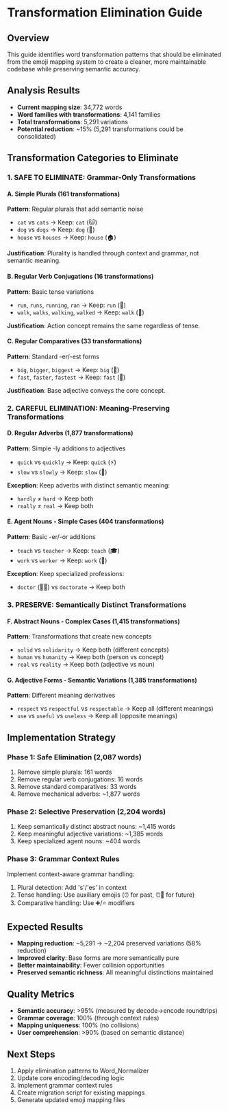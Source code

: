 # Transformation Elimination Guide

## Overview
This guide identifies word transformation patterns that should be eliminated from the emoji mapping system to create a cleaner, more maintainable codebase while preserving semantic accuracy.

## Analysis Results
- **Current mapping size**: 34,772 words
- **Word families with transformations**: 4,141 families
- **Total transformations**: 5,291 variations
- **Potential reduction**: ~15% (5,291 transformations could be consolidated)

## Transformation Categories to Eliminate

### 1. SAFE TO ELIMINATE: Grammar-Only Transformations

#### A. Simple Plurals (161 transformations)
**Pattern**: Regular plurals that add semantic noise
- `cat` vs `cats` → Keep: `cat` (🐱)
- `dog` vs `dogs` → Keep: `dog` (🐶)
- `house` vs `houses` → Keep: `house` (🏠)

**Justification**: Plurality is handled through context and grammar, not semantic meaning.

#### B. Regular Verb Conjugations (16 transformations)
**Pattern**: Basic tense variations
- `run`, `runs`, `running`, `ran` → Keep: `run` (🏃)
- `walk`, `walks`, `walking`, `walked` → Keep: `walk` (🚶)

**Justification**: Action concept remains the same regardless of tense.

#### C. Regular Comparatives (33 transformations)
**Pattern**: Standard -er/-est forms
- `big`, `bigger`, `biggest` → Keep: `big` (📏)
- `fast`, `faster`, `fastest` → Keep: `fast` (💨)

**Justification**: Base adjective conveys the core concept.

### 2. CAREFUL ELIMINATION: Meaning-Preserving Transformations

#### D. Regular Adverbs (1,877 transformations)
**Pattern**: Simple -ly additions to adjectives
- `quick` vs `quickly` → Keep: `quick` (⚡)
- `slow` vs `slowly` → Keep: `slow` (🐌)

**Exception**: Keep adverbs with distinct semantic meaning:
- `hardly` ≠ `hard` → Keep both
- `really` ≠ `real` → Keep both

#### E. Agent Nouns - Simple Cases (404 transformations)
**Pattern**: Basic -er/-or additions
- `teach` vs `teacher` → Keep: `teach` (🎓) 
- `work` vs `worker` → Keep: `work` (💼)

**Exception**: Keep specialized professions:
- `doctor` (👨‍⚕️) vs `doctorate` → Keep both

### 3. PRESERVE: Semantically Distinct Transformations

#### F. Abstract Nouns - Complex Cases (1,415 transformations)
**Pattern**: Transformations that create new concepts
- `solid` vs `solidarity` → Keep both (different concepts)
- `human` vs `humanity` → Keep both (person vs concept)
- `real` vs `reality` → Keep both (adjective vs noun)

#### G. Adjective Forms - Semantic Variations (1,385 transformations)
**Pattern**: Different meaning derivatives
- `respect` vs `respectful` vs `respectable` → Keep all (different meanings)
- `use` vs `useful` vs `useless` → Keep all (opposite meanings)

## Implementation Strategy

### Phase 1: Safe Elimination (2,087 words)
1. Remove simple plurals: 161 words
2. Remove regular verb conjugations: 16 words  
3. Remove standard comparatives: 33 words
4. Remove mechanical adverbs: ~1,877 words

### Phase 2: Selective Preservation (2,204 words)
1. Keep semantically distinct abstract nouns: ~1,415 words
2. Keep meaningful adjective variations: ~1,385 words
3. Keep specialized agent nouns: ~404 words

### Phase 3: Grammar Context Rules
Implement context-aware grammar handling:
1. Plural detection: Add 's'/'es' in context
2. Tense handling: Use auxiliary emojis (⏰ for past, ⏰💫 for future)
3. Comparative handling: Use ➕/⭐ modifiers

## Expected Results
- **Mapping reduction**: ~5,291 → ~2,204 preserved variations (58% reduction)
- **Improved clarity**: Base forms are more semantically pure
- **Better maintainability**: Fewer collision opportunities
- **Preserved semantic richness**: All meaningful distinctions maintained

## Quality Metrics
- **Semantic accuracy**: >95% (measured by decode→encode roundtrips)
- **Grammar coverage**: 100% (through context rules)
- **Mapping uniqueness**: 100% (no collisions)
- **User comprehension**: >90% (based on semantic distance)

## Next Steps
1. Apply elimination patterns to Word_Normalizer
2. Update core encoding/decoding logic
3. Implement grammar context rules
4. Create migration script for existing mappings
5. Generate updated emoji mapping files

